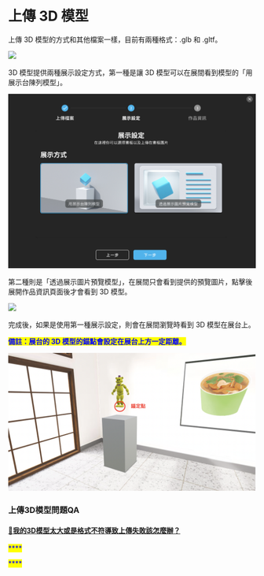 # 上傳 3D 模型

上傳 3D 模型的方式和其他檔案一樣，目前有兩種格式：.glb 和 .gltf。

![](https://lh5.googleusercontent.com/-vzPm-v9TjbY5dD84\_V435e6N6WByLrNSdnJpFydj7h-iTYME2CGheq2LN\_WDIeDgr97rYZiDGWNmKgmZjnYFfSezsXNCjAf7wjbztztfNSqWsiOfm8q5nvDarv9ktz38A)

3D 模型提供兩種展示設定方式，第一種是讓 3D 模型可以在展間看到模型的「用展示台陳列模型」。

![](<../../.gitbook/assets/截圖 2022-04-07 下午10.22.34.png>)

第二種則是「透過展示圖片預覽模型」，在展間只會看到提供的預覽圖片，點擊後展開作品資訊頁面後才會看到 3D 模型。

![](https://lh3.googleusercontent.com/djlzcfcPxOBZhO-4UpEz2ZI70hGpBCQEPCxhJAlVWlozUxKvqPNdeRYuVulhTeKwSZ3rAiXPJC8zguMUjG5X9YtCVr5GjsAHvFKsyNYt0GviRUGJPbMf3CkjoufQnf8-UQ)

完成後，如果是使用第一種展示設定，則會在展間瀏覽時看到 3D 模型在展台上。

<mark style="color:blue;">**備註：展台的 3D 模型的錨點會設定在展台上方一定距離。**</mark>

![](<../../.gitbook/assets/截圖 2022-04-08 下午1.26.02.png>)

### 上傳3D模型問題QA

#### [🔘我的3D模型太大或是格式不符導致上傳失敗該怎麼辦？](shang-chuan-3d-mo-xing/wo-de-3d-mo-xing-tai-da-huo-shi-ge-shi-bu-fu-dao-zhi-shang-chuan-shi-bai-gai-zen-mo-ban.md)





<mark style="color:blue;">****</mark>

<mark style="color:blue;">****</mark>
